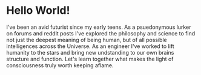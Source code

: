 # Hello World!

I've been an avid futurist since my early teens. As a psuedonymous lurker on forums and reddit posts I've explored the philosophy and science to find not just the deepest meaning of being human, but of all possible intelligences across the Universe. As an engineer I've worked to lift humanity to the stars and bring new undstanding to our own brains structure and function. Let's learn together what makes the light of consciousness truly worth keeping aflame.
